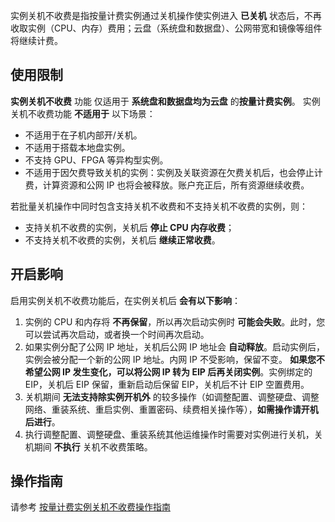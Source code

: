 实例关机不收费是指按量计费实例通过关机操作使实例进入 **已关机** 状态后，不再收取实例（CPU、内存）费用；云盘（系统盘和数据盘）、公网带宽和镜像等组件将继续计费。

## 使用限制
**实例关机不收费** 功能 仅适用于 **系统盘和数据盘均为云盘** 的**按量计费实例**。
实例关机不收费功能 **不适用于** 以下场景：
- 不适用于在子机内部开/关机。
- 不适用于搭载本地盘实例。
- 不支持 GPU、FPGA 等异构型实例。
- 不适用于因欠费导致关机的实例：实例及关联资源在欠费关机后，也会停止计费，计算资源和公网 IP 也将会被释放。账户充正后，所有资源继续收费。

若批量关机操作中同时包含支持关机不收费和不支持关机不收费的实例，则：
- 支持关机不收费的实例，关机后 **停止 CPU 内存收费**；
- 不支持关机不收费的实例，关机后 **继续正常收费**。

## 开启影响
启用实例关机不收费功能后，在实例关机后 **会有以下影响**：
1. 实例的 CPU 和内存将 **不再保留**，所以再次启动实例时 **可能会失败**。此时，您可以尝试再次启动，或者换一个时间再次启动。
2. 如果实例分配了公网 IP 地址，关机后公网 IP 地址会 **自动释放**。启动实例后，实例会被分配一个新的公网 IP 地址。内网 IP 不受影响，保留不变。
 **如果您不希望公网 IP 发生变化，可以将公网 IP 转为 EIP 后再关闭实例**。实例绑定的 EIP，关机后 EIP 保留，重新启动后保留 EIP，关机后不计 EIP 空置费用。
3. 关机期间 **无法支持除实例开机外** 的较多操作（如调整配置、调整硬盘、调整网络、重装系统、重启实例、重置密码、续费相关操作等），**如需操作请开机后进行**。
4. 执行调整配置、调整硬盘、重装系统其他运维操作时需要对实例进行关机，关机期间 **不执行** 关机不收费策略。

## 操作指南
请参考 [按量计费实例关机不收费操作指南](按量计费实例关机不收费.md)
